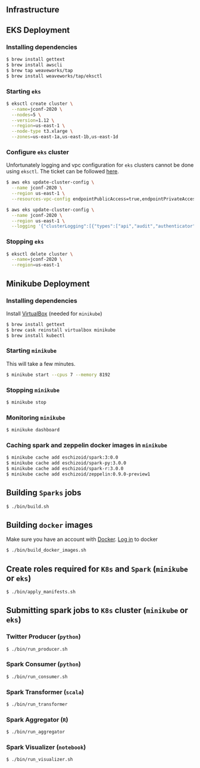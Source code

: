 ## Infrastructure

## EKS Deployment

### Installing dependencies
```bash
$ brew install gettext
$ brew install awscli
$ brew tap weaveworks/tap
$ brew install weaveworks/tap/eksctl
```

### Starting `eks`
```bash
$ eksctl create cluster \
  --name=jconf-2020 \
  --nodes=5 \
  --version=1.12 \
  --region=us-east-1 \
  --node-type t3.xlarge \
  --zones=us-east-1a,us-east-1b,us-east-1d
```

### Configure `eks` cluster
Unfortunately logging and vpc configuration for `eks` clusters cannot be done using `eksctl`. The ticket can be followed
[here](https://github.com/weaveworks/eksctl/issues/649).

```bash
$ aws eks update-cluster-config \
  --name jconf-2020 \
  --region us-east-1 \
  --resources-vpc-config endpointPublicAccess=true,endpointPrivateAccess=true

$ aws eks update-cluster-config \
  --name jconf-2020 \
  --region us-east-1 \
  --logging '{"clusterLogging":[{"types":["api","audit","authenticator","controllerManager","scheduler"],"enabled":true}]}'
```

### Stopping `eks`
```bash
$ eksctl delete cluster \
  --name=jconf-2020 \
  --region=us-east-1
```

## Minikube Deployment

### Installing dependencies

Install [VirtualBox](https://www.virtualbox.org/wiki/Downloads) (needed for `minikube`)
```bash
$ brew install gettext
$ brew cask reinstall virtualbox minikube
$ brew install kubectl
```

### Starting `minikube`

This will take a few minutes.
```bash
$ minikube start --cpus 7 --memory 8192
```

### Stopping `minikube`
```bash
$ minikube stop
```

### Monitoring `minikube`
```bash
$ minikuke dashboard
```

### Caching spark and zeppelin docker images in `minikube`
```bash
$ minikube cache add eschizoid/spark:3:0.0
$ minikube cache add eschizoid/spark-py:3.0.0
$ minikube cache add eschizoid/spark-r:3.0.0
$ minikube cache add eschizoid/zeppelin:0.9.0-preview1
```

## Building `Sparks` jobs
```bash
$ ./bin/build.sh
```

## Building `docker` images
Make sure you have an account with [Docker](https://hub.docker.com).
[Log in](https://docs.docker.com/engine/reference/commandline/login/) to docker 
```bash
$ ./bin/build_docker_images.sh
```

## Create roles required for `K8s` and `Spark` (`minikube` or `eks`)
```bash
$ ./bin/apply_manifests.sh
```

## Submitting spark jobs to `K8s` cluster (`minikube` or `eks`)

### Twitter Producer (`python`)
```bash
$ ./bin/run_producer.sh
```

### Spark Consumer (`python`)
```bash
$ ./bin/run_consumer.sh
```

### Spark Transformer (`scala`)
```bash
$ ./bin/run_transformer
```

### Spark Aggregator (`R`)
```bash
$ ./bin/run_aggregator
```

### Spark Visualizer (`notebook`)
```bash
$ ./bin/run_visualizer.sh
```
